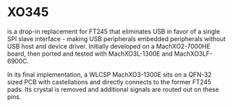 # XO345
is a drop-in replacement for FT245 that eliminates USB in favor of a single SPI slave interface - making USB peripherals embedded peripherals without USB host and device driver. Initially developed on a MachXO2-7000HE board, then ported and tested with MachXO3L-1300E and MachXO3LF-6900C.

In its final implementation, a WLCSP MachXO3-1300E sits on a QFN-32 sized PCB with castellations and directly connects to the former FT245 pads. Its crystal is removed and additional signals are routed out on these pins.
